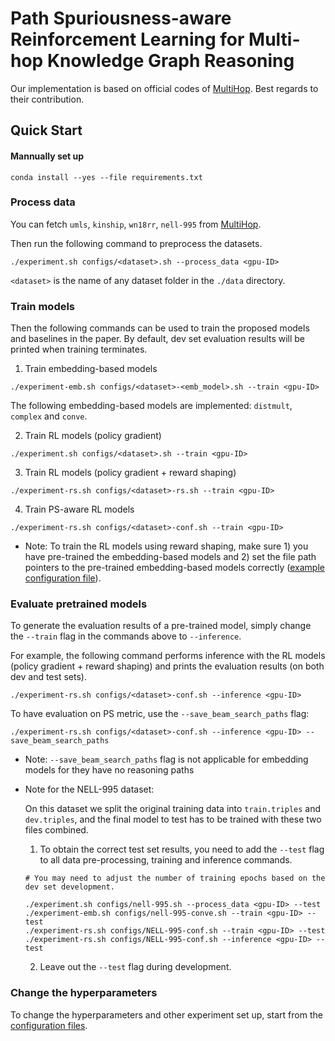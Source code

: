# Path Spuriousness-aware Reinforcement Learning for Multi-hop Knowledge Graph Reasoning

Our implementation is based on official codes of [MultiHop](https://github.com/salesforce/MultiHopKG). Best regards to their contribution.

## Quick Start

#### Mannually set up 
```
conda install --yes --file requirements.txt
```

### Process data
You can fetch `umls`, `kinship`, `wn18rr`, `nell-995` from [MultiHop](https://github.com/salesforce/MultiHopKG).

Then run the following command to preprocess the datasets.
```
./experiment.sh configs/<dataset>.sh --process_data <gpu-ID>
```

`<dataset>` is the name of any dataset folder in the `./data` directory.

### Train models
Then the following commands can be used to train the proposed models and baselines in the paper. By default, dev set evaluation results will be printed when training terminates.

1. Train embedding-based models
```
./experiment-emb.sh configs/<dataset>-<emb_model>.sh --train <gpu-ID>
```
The following embedding-based models are implemented: `distmult`, `complex` and `conve`.

2. Train RL models (policy gradient)
```
./experiment.sh configs/<dataset>.sh --train <gpu-ID>
```

3. Train RL models (policy gradient + reward shaping)
```
./experiment-rs.sh configs/<dataset>-rs.sh --train <gpu-ID>
```

4. Train PS-aware RL models
```
./experiment-rs.sh configs/<dataset>-conf.sh --train <gpu-ID>
```

* Note: To train the RL models using reward shaping, make sure 1) you have pre-trained the embedding-based models and 2) set the file path pointers to the pre-trained embedding-based models correctly ([example configuration file](configs/umls-rs.sh)).

### Evaluate pretrained models
To generate the evaluation results of a pre-trained model, simply change the `--train` flag in the commands above to `--inference`. 

For example, the following command performs inference with the RL models (policy gradient + reward shaping) and prints the evaluation results (on both dev and test sets).
```
./experiment-rs.sh configs/<dataset>-conf.sh --inference <gpu-ID>
```

To have evaluation on PS metric, use the `--save_beam_search_paths` flag:
```
./experiment-rs.sh configs/<dataset>-conf.sh --inference <gpu-ID> --save_beam_search_paths
```

* Note: `--save_beam_search_paths` flag is not applicable for embedding models for they have no reasoning paths 

* Note for the NELL-995 dataset: 

  On this dataset we split the original training data into `train.triples` and `dev.triples`, and the final model to test has to be trained with these two files combined. 
  1. To obtain the correct test set results, you need to add the `--test` flag to all data pre-processing, training and inference commands.  
    ```
    # You may need to adjust the number of training epochs based on the dev set development.

    ./experiment.sh configs/nell-995.sh --process_data <gpu-ID> --test
    ./experiment-emb.sh configs/nell-995-conve.sh --train <gpu-ID> --test
    ./experiment-rs.sh configs/NELL-995-conf.sh --train <gpu-ID> --test
    ./experiment-rs.sh configs/NELL-995-conf.sh --inference <gpu-ID> --test
    ```    
  2. Leave out the `--test` flag during development.

### Change the hyperparameters
To change the hyperparameters and other experiment set up, start from the [configuration files](configs).
